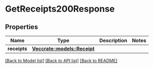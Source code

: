 # GetReceipts200Response

## Properties

Name | Type | Description | Notes
------------ | ------------- | ------------- | -------------
**receipts** | [**Vec<crate::models::Receipt>**](receipt.md) |  | 

[[Back to Model list]](../README.md#documentation-for-models) [[Back to API list]](../README.md#documentation-for-api-endpoints) [[Back to README]](../README.md)


